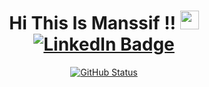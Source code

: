 <h1 align="center">Hi This Is Manssif !! <img src="https://media.giphy.com/media/hvRJCLFzcasrR4ia7z/giphy.gif" width="30px"> <span><a href="https://www.linkedin.com/in/manssif-abdeldjalil-boutebina-7514a8216"><img src="https://img.shields.io/badge/LinkedIn-blue?style=for-the-badge&logo=linkedin&logoColor=white" alt="LinkedIn Badge"></a></span></h1>
<p align="center">
<a align="center" href="https://github.com/skydoves"><img alt="GitHub Status" src="https://github-readme-stats.vercel.app/api?username=MONSEFOT&hide=contribs&show_icons=true&include_all_commits=true&count_private=true"/></a>
</p>
